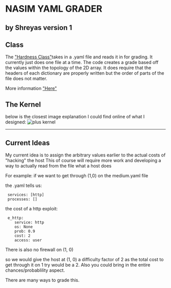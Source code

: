 # NASIM YAML GRADER

by Shreyas
version 1
-------------------------------------

## Class 

The ["Hardness Class"](https://github.com/VoW314/yaml-env-metrric/blob/main/hardness_class.py)takes in a .yaml file and reads it in for grading. It currently just does one file at a time. The code creates a grade based off the values within the topology of the 2D array. It does require that the headers of each dictionary are properly written but the order of parts of the file does not matter. 



More information ["Here"](https://docs.google.com/presentation/d/1XRaDJQtkY0n9DoOsXBn5KaGmi1GaTiuPHxKL4vHgLPo/edit?usp=sharing)

## The Kernel

below is the closest image explanation I could find online of what I designed: ![plus kernel](https://www.researchgate.net/publication/370331269/figure/fig2/AS:11431281176001065@1689992480753/Decomposed-calculation-of-cross-shaped-kernel_Q320.jpg)

--------------------------------

## Current Ideas

My current idea is to assign the arbitrary values earlier to the actual costs of "hacking" the host
This of course will require more work and developing a way to actually read from the file what a host does

For example: if we want to get through (1,0) on the medium.yaml file

the .yaml tells us:
``` os: linux
 services: [http]
 processes: []
 ```

the cost of a http exploit: 
```
 e_http:
    service: http
    os: None
    prob: 0.9
    cost: 2
    access: user
```

There is also no firewall on (1, 0)

so we would give the host at (1, 0) a difficulty factor of 2 as the total cost to get through it on 1 try
would be a 2. Also you could bring in the entire chances/probablility aspect. 

There are many ways to grade this. 